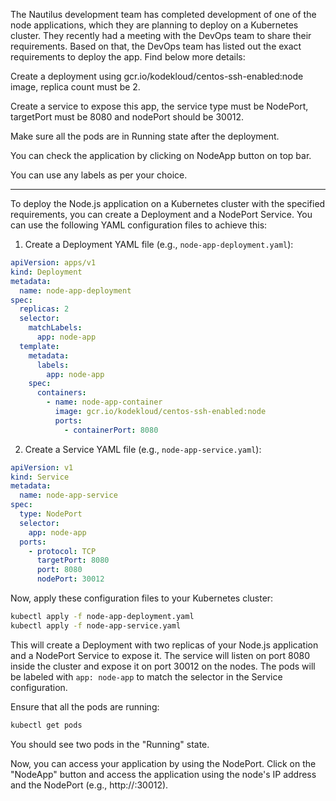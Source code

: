 The Nautilus development team has completed development of one of the node applications, which they are planning to deploy on a Kubernetes cluster. They recently had a meeting with the DevOps team to share their requirements. Based on that, the DevOps team has listed out the exact requirements to deploy the app. Find below more details:


Create a deployment using gcr.io/kodekloud/centos-ssh-enabled:node image, replica count must be 2.

Create a service to expose this app, the service type must be NodePort, targetPort must be 8080 and nodePort should be 30012.

Make sure all the pods are in Running state after the deployment.

You can check the application by clicking on NodeApp button on top bar.


You can use any labels as per your choice.


-------------------


To deploy the Node.js application on a Kubernetes cluster with the specified requirements, you can create a Deployment and a NodePort Service. You can use the following YAML configuration files to achieve this:

1. Create a Deployment YAML file (e.g., `node-app-deployment.yaml`):

```yaml
apiVersion: apps/v1
kind: Deployment
metadata:
  name: node-app-deployment
spec:
  replicas: 2
  selector:
    matchLabels:
      app: node-app
  template:
    metadata:
      labels:
        app: node-app
    spec:
      containers:
        - name: node-app-container
          image: gcr.io/kodekloud/centos-ssh-enabled:node
          ports:
            - containerPort: 8080
```

2. Create a Service YAML file (e.g., `node-app-service.yaml`):

```yaml
apiVersion: v1
kind: Service
metadata:
  name: node-app-service
spec:
  type: NodePort
  selector:
    app: node-app
  ports:
    - protocol: TCP
      targetPort: 8080
      port: 8080
      nodePort: 30012
```

Now, apply these configuration files to your Kubernetes cluster:

```bash
kubectl apply -f node-app-deployment.yaml
kubectl apply -f node-app-service.yaml
```

This will create a Deployment with two replicas of your Node.js application and a NodePort Service to expose it. The service will listen on port 8080 inside the cluster and expose it on port 30012 on the nodes. The pods will be labeled with `app: node-app` to match the selector in the Service configuration.

Ensure that all the pods are running:

```bash
kubectl get pods
```

You should see two pods in the "Running" state.

Now, you can access your application by using the NodePort. Click on the "NodeApp" button and access the application using the node's IP address and the NodePort (e.g., http://<node-ip>:30012).



